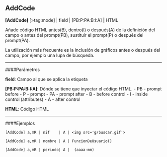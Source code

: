 ## AddCode

**[AddCode]** [>tag:mode] | field | [PB:P:PA:B:I:A] | HTML

Añade código HTML antes(B), dentro(I) o después(A) de la definición del campo o
antes del prompt(PB), sustituir el prompt(P) o después del prompt(PA).

La utilización más frecuente es la inclusión de gráficos antes o después del campo, por ejemplo una lupa de búsqueda.

---

####Parámetros

**field**:
	Campo al que se aplica la etiqueta

**[PB:P:PA:B:I:A]**:
	Dónde se tiene que inyectar el código HTML.
    - PB - prompt before
    - P  - prompt
    - PA - prompt after
    - B  - before control
    - I  - inside control (attributes)
    - A  - after control

**HTML**:
	Código HTML

---

####Ejemplos

```
[AddCode] a,mR | nif    | A | <img src='g/buscar.gif'>

[AddCode] a,mR | nombre | A | FuncionDeUsuario()

[AddCode] a,mR | periodo| A |  (aaaa-mm)
```
